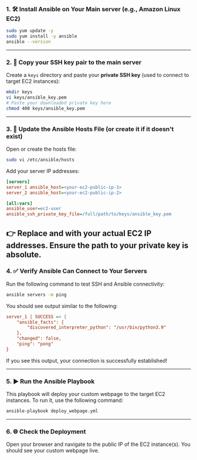 ### 1. 🛠️ Install Ansible on Your Main server (e.g., Amazon Linux EC2)

```bash
sudo yum update -y
sudo yum install -y ansible
ansible --version
```

---

### 2. 🔑 Copy your SSH key pair to the main server
Create a `keys` directory and paste your **private SSH key** (used to connect to target EC2 instances):
```bash
mkdir keys
vi keys/ansible_key.pem
# Paste your downloaded private key here
chmod 400 keys/ansible_key.pem
```

---

### 3. 🧾 Update the Ansible Hosts File (or create it if it doesn't exist)
Open or create the hosts file:
```bash
sudo vi /etc/ansible/hosts
```

Add your server IP addresses:

```ini
[servers]
server_1 ansible_host=<your-ec2-public-ip-1>
server_2 ansible_host=<your-ec2-public-ip-2>

[all:vars]
ansible_user=ec2-user
ansible_ssh_private_key_file=/full/path/to/keys/ansible_key.pem
```
👉 Replace <your-ec2-public-ip-1> and <your-ec2-public-ip-2> with your actual EC2 IP addresses. Ensure the path to your private key is absolute.
---

### 4. ✅ Verify Ansible Can Connect to Your Servers


Run the following command to test SSH and Ansible connectivity:

```bash
ansible servers -m ping
```
You should see output similar to the following:
```ini
server_1 | SUCCESS => {
    "ansible_facts": {
        "discovered_interpreter_python": "/usr/bin/python3.9"
    },
    "changed": false,
    "ping": "pong"
}
```
If you see this output, your connection is successfully established!

---


### 5. ▶️ Run the Ansible Playbook
This playbook will deploy your custom webpage to the target EC2 instances. To run it, use the following command:

```bash
ansible-playbook deploy_webpage.yml
```

---

### 6. 🌐 Check the Deployment

Open your browser and navigate to the public IP of the EC2 instance(s).
You should see your custom webpage live.


